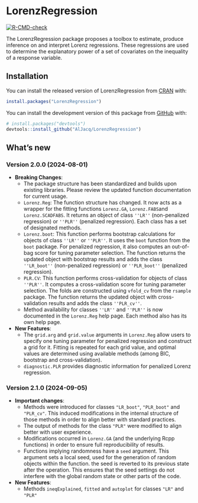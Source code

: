 
<!-- README.md is generated from README.Rmd. Please edit that file -->

# LorenzRegression

<!-- badges: start -->

[![R-CMD-check](https://github.com/AlJacq/LorenzRegression/actions/workflows/R-CMD-check.yaml/badge.svg)](https://github.com/AlJacq/LorenzRegression/actions/workflows/R-CMD-check.yaml)
<!-- badges: end -->

The LorenzRegression package proposes a toolbox to estimate, produce
inference on and interpret Lorenz regressions. These regressions are
used to determine the explanatory power of a set of covariates on the
inequality of a response variable.

## Installation

You can install the released version of LorenzRegression from
[CRAN](https://CRAN.R-project.org) with:

``` r
install.packages("LorenzRegression")
```

You can install the development version of this package from
[GitHub](https://github.com/) with:

``` r
# install.packages("devtools")
devtools::install_github("AlJacq/LorenzRegression")
```

## What’s new

### Version 2.0.0 (2024-08-01)

- **Breaking Changes**:
  - The package structure has been standardized and builds upon existing
    libraries. Please review the updated function documentation for
    current usage.
  - `Lorenz.Reg`: The function structure has changed. It now acts as a
    wrapper for the fitting functions `Lorenz.GA`, `Lorenz.FABS`and
    `Lorenz.SCADFABS`. It returns an object of class `''LR''`
    (non-penalized regression) or `''PLR''` (penalized regression). Each
    class has a set of designated methods.
  - `Lorenz.boot`: This function performs bootstrap calculations for
    objects of class `''LR''` or `''PLR''`. It uses the `boot` function
    from the `boot` package. For penalized regression, it also computes
    an out-of-bag score for tuning parameter selection. The function
    returns the updated object with bootstrap results and adds the class
    `''LR_boot''` (non-penalized regression) or `''PLR_boot''`
    (penalized regression).
  - `PLR.CV`: This function performs cross-validation for objects of
    class `''PLR''`. It computes a cross-validation score for tuning
    parameter selection. The folds are constructed using `vfold_cv` from
    the `rsample` package. The function returns the updated object with
    cross-validation results and adds the class `''PLR_cv''`.
  - Method availability for classes `''LR''` and `''PLR''` is now
    documented in the `Lorenz.Reg` help page. Each method also has its
    own help page.
- **New Features**:
  - The `grid.arg` and `grid.value` arguments in `Lorenz.Reg` allow
    users to specify one tuning parameter for penalized regression and
    construct a grid for it. Fitting is repeated for each grid value,
    and optimal values are determined using available methods (among
    BIC, bootstrap and cross-validation).
  - `diagnostic.PLR` provides diagnostic information for penalized
    Lorenz regression.

### Version 2.1.0 (2024-09-05)

- **Important changes**:
  - Methods were introduced for classes `"LR_boot"`, `"PLR_boot"` and
    `"PLR_cv"`. This induced modifications in the internal structure of
    those methods in order to align better with standard practices.
  - The output of methods for the class `"PLR"` were modified to align
    better with user experience.
  - Modifications occurred in `Lorenz.GA` (and the underlying Rcpp
    functions) in order to ensure full reproducibility of results.
  - Functions implying randomness have a `seed` argument. This argument
    sets a local seed, used for the generation of random objects within
    the function. the seed is reverted to its previous state after the
    operation. This ensures that the seed settings do not interfere with
    the global random state or other parts of the code.
- **New Features**:
  - Methods `ineqExplained`, `fitted` and `autoplot` for classes `"LR"`
    and `"PLR"`

